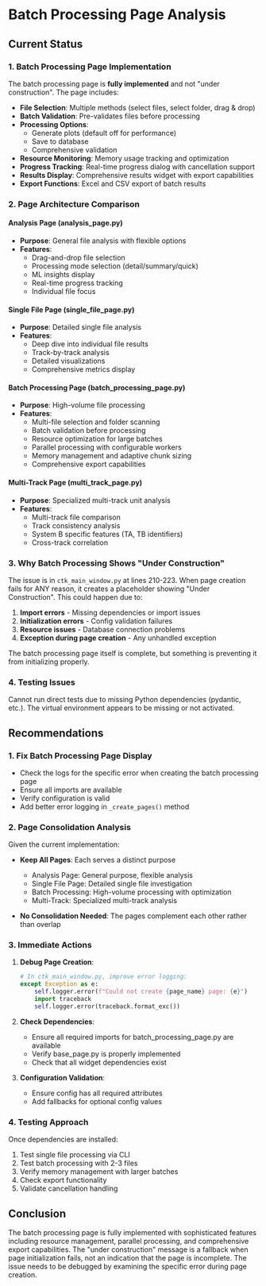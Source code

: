 # Batch Processing Page Analysis

## Current Status

### 1. Batch Processing Page Implementation
The batch processing page is **fully implemented** and not "under construction". The page includes:

- **File Selection**: Multiple methods (select files, select folder, drag & drop)
- **Batch Validation**: Pre-validates files before processing
- **Processing Options**: 
  - Generate plots (default off for performance)
  - Save to database
  - Comprehensive validation
- **Resource Monitoring**: Memory usage tracking and optimization
- **Progress Tracking**: Real-time progress dialog with cancellation support
- **Results Display**: Comprehensive results widget with export capabilities
- **Export Functions**: Excel and CSV export of batch results

### 2. Page Architecture Comparison

#### Analysis Page (analysis_page.py)
- **Purpose**: General file analysis with flexible options
- **Features**:
  - Drag-and-drop file selection
  - Processing mode selection (detail/summary/quick)
  - ML insights display
  - Real-time progress tracking
  - Individual file focus

#### Single File Page (single_file_page.py)
- **Purpose**: Detailed single file analysis
- **Features**:
  - Deep dive into individual file results
  - Track-by-track analysis
  - Detailed visualizations
  - Comprehensive metrics display

#### Batch Processing Page (batch_processing_page.py)
- **Purpose**: High-volume file processing
- **Features**:
  - Multi-file selection and folder scanning
  - Batch validation before processing
  - Resource optimization for large batches
  - Parallel processing with configurable workers
  - Memory management and adaptive chunk sizing
  - Comprehensive export capabilities

#### Multi-Track Page (multi_track_page.py)
- **Purpose**: Specialized multi-track unit analysis
- **Features**:
  - Multi-track file comparison
  - Track consistency analysis
  - System B specific features (TA, TB identifiers)
  - Cross-track correlation

### 3. Why Batch Processing Shows "Under Construction"

The issue is in `ctk_main_window.py` at lines 210-223. When page creation fails for ANY reason, it creates a placeholder showing "Under Construction". This could happen due to:

1. **Import errors** - Missing dependencies or import issues
2. **Initialization errors** - Config validation failures
3. **Resource issues** - Database connection problems
4. **Exception during page creation** - Any unhandled exception

The batch processing page itself is complete, but something is preventing it from initializing properly.

### 4. Testing Issues

Cannot run direct tests due to missing Python dependencies (pydantic, etc.). The virtual environment appears to be missing or not activated.

## Recommendations

### 1. Fix Batch Processing Page Display
- Check the logs for the specific error when creating the batch processing page
- Ensure all imports are available
- Verify configuration is valid
- Add better error logging in `_create_pages()` method

### 2. Page Consolidation Analysis
Given the current implementation:

- **Keep All Pages**: Each serves a distinct purpose
  - Analysis Page: General purpose, flexible analysis
  - Single File Page: Detailed single file investigation  
  - Batch Processing: High-volume processing with optimization
  - Multi-Track: Specialized multi-track analysis

- **No Consolidation Needed**: The pages complement each other rather than overlap

### 3. Immediate Actions

1. **Debug Page Creation**:
   ```python
   # In ctk_main_window.py, improve error logging:
   except Exception as e:
       self.logger.error(f"Could not create {page_name} page: {e}")
       import traceback
       self.logger.error(traceback.format_exc())
   ```

2. **Check Dependencies**:
   - Ensure all required imports for batch_processing_page.py are available
   - Verify base_page.py is properly implemented
   - Check that all widget dependencies exist

3. **Configuration Validation**:
   - Ensure config has all required attributes
   - Add fallbacks for optional config values

### 4. Testing Approach

Once dependencies are installed:
1. Test single file processing via CLI
2. Test batch processing with 2-3 files
3. Verify memory management with larger batches
4. Check export functionality
5. Validate cancellation handling

## Conclusion

The batch processing page is fully implemented with sophisticated features including resource management, parallel processing, and comprehensive export capabilities. The "under construction" message is a fallback when page initialization fails, not an indication that the page is incomplete. The issue needs to be debugged by examining the specific error during page creation.